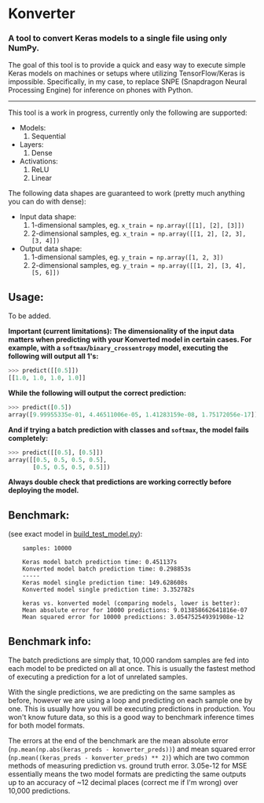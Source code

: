 # Konverter
### A tool to convert Keras models to a single file using only NumPy.

The goal of this tool is to provide a quick and easy way to execute simple Keras models on machines or setups where utilizing TensorFlow/Keras is impossible. Specifically, in my case, to replace SNPE (Snapdragon Neural Processing Engine) for inference on phones with Python.

---
This tool is a work in progress, currently only the following are supported:

  - Models:
    1. Sequential
  - Layers:
    1. Dense
  - Activations:
    1. ReLU
    2. Linear

The following data shapes are guaranteed to work (pretty much anything you can do with dense):

  - Input data shape:
    1. 1-dimensional samples, eg. `x_train = np.array([[1], [2], [3]])`
    2. 2-dimensional samples, eg. `x_train = np.array([[1, 2], [2, 3], [3, 4]])`
  - Output data shape:
    1. 1-dimensional samples, eg. `y_train = np.array([1, 2, 3])`
    2. 2-dimensional samples, eg. `y_train = np.array([[1, 2], [3, 4], [5, 6]])`

Usage:
---
To be added.

**Important (current limitations): The dimensionality of the input data matters when predicting with your Konverted model in certain cases. For example, with a `softmax`/`binary_crossentropy` model, executing the following will output all 1's:**
```python
>>> predict([[0.5]])
[[1.0, 1.0, 1.0, 1.0]]
```

**While the following will output the correct prediction:**
```python
>>> predict([0.5])
array([9.99955335e-01, 4.46511006e-05, 1.41283159e-08, 1.75172056e-17])
```

**And if trying a batch prediction with classes and `softmax`, the model fails completely:**
```python
>>> predict([[0.5], [0.5]])
array([[0.5, 0.5, 0.5, 0.5],
       [0.5, 0.5, 0.5, 0.5]])
```

**Always double check that predictions are working correctly before deploying the model.**

Benchmark:
---
(see exact model in [build_test_model.py](https://github.com/ShaneSmiskol/Konverter/blob/0150ae6f22404521c9ff77f36a0047d7a95cbeb8/build_test_model.py)):
```
    samples: 10000

    Keras model batch prediction time: 0.451137s
    Konverted model batch prediction time: 0.298853s
    -----
    Keras model single prediction time: 149.628608s
    Konverted model single prediction time: 3.352782s
    
    keras vs. konverted model (comparing models, lower is better):
    Mean absolute error for 10000 predictions: 9.013858662641816e-07
    Mean squared error for 10000 predictions: 3.054752549391908e-12
```

Benchmark info:
---
The batch predictions are simply that, 10,000 random samples are fed into each model to be predicted on all at once. This is usually the fastest method of executing a prediction for a lot of unrelated samples.

With the single predictions, we are predicting on the same samples as before, however we are using a loop and predicting on each sample one by one. This is usually how you will be executing predictions in production. You won't know future data, so this is a good way to benchmark inference times for both model formats.

The errors at the end of the benchmark are the mean absolute error (`np.mean(np.abs(keras_preds - konverter_preds))`) and mean squared error (`np.mean((keras_preds - konverter_preds) ** 2)`) which are two common methods of measuring prediction vs. ground truth error. 3.05e-12 for MSE essentially means the two model formats are predicting the same outputs up to an accuracy of ~12 decimal places (correct me if I'm wrong) over 10,000 predictions.